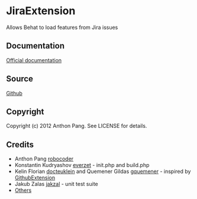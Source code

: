 # JiraExtension

Allows Behat to load features from Jira issues

## Documentation

[Official documentation](http://extensions.behat.org/jira-extension/)

## Source

[Github](https://github.com/vipsoft/JiraExtension)

## Copyright

Copyright (c) 2012 Anthon Pang. See LICENSE for details.

## Credits

* Anthon Pang [robocoder](http://github.com/robocoder)
* Konstantin Kudryashov [everzet](http://github.com/everzet) - init.php and build.php
* Kelin Florian [docteuklein](http://github.com/docteuklein) and Quemener Gildas [gquemener](http://github.com/gquemener) - inspired by [GithubExtension](http://github.com/Behat/GithubExtension)
* Jakub Zalas [jakzal](https://github.com/jakzal) - unit test suite
* [Others](https://github.com/vipsoft/JiraExtension/graphs/contributors)
